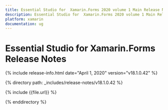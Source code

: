 ```yaml
---
title: Essential Studio for  Xamarin.Forms 2020 volume 1 Main Release Notes  
description: Essential Studio for  Xamarin.Forms 2020 volume 1 Main Release Notes  
platform: xamarin
documentation: ug
---
```


# Essential Studio for  Xamarin.Forms  Release Notes  

{% include release-info.html date="April 1, 2020"  version="v18.1.0.42" %} 


{% directory path: _includes/release-notes/v18.1.0.42 %}

{% include {{file.url}} %}

{% enddirectory %}